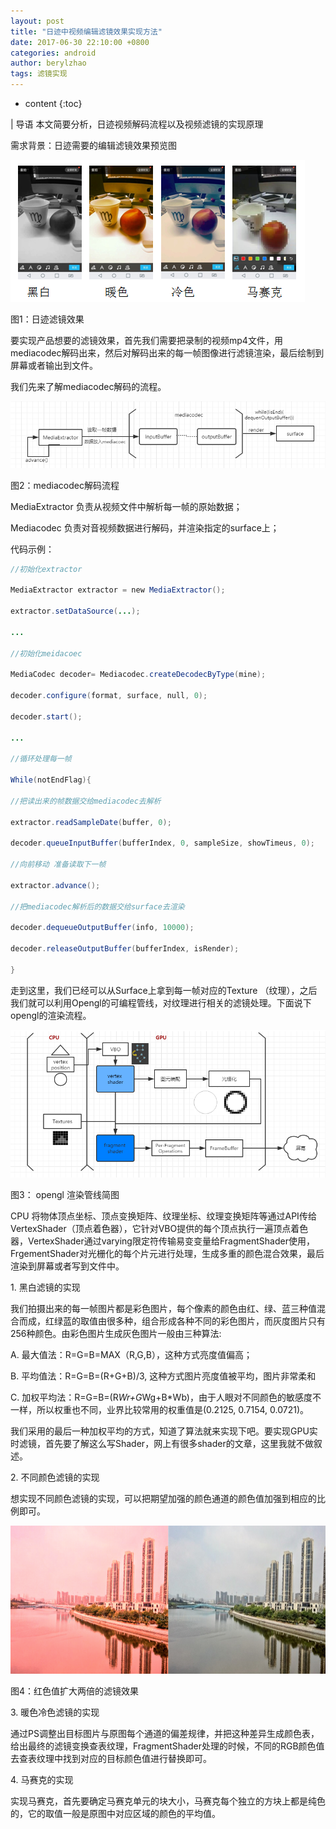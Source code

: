 ```yaml
---
layout: post
title: "日迹中视频编辑滤镜效果实现方法"
date: 2017-06-30 22:10:00 +0800
categories: android
author: berylzhao
tags: 滤镜实现
---
```


* content
{:toc}

| 导语 本文简要分析，日迹视频解码流程以及视频滤镜的实现原理

需求背景：日迹需要的编辑滤镜效果预览图

![](/image/ri_ji_zhong_shi_pin_bian_ji_lv_jing_xiao_guo_shi_xian_fang_fa/c192aef86cafe072b54ce3ce9510e8b54f77a1cc25e52123383e2219ab680807)
<!--more-->

图1：日迹滤镜效果



要实现产品想要的滤镜效果，首先我们需要把录制的视频mp4文件，用mediacodec解码出来，然后对解码出来的每一帧图像进行滤镜渲染，最后绘制到屏幕或者输出到文件。



我们先来了解mediacodec解码的流程。

![](/image/ri_ji_zhong_shi_pin_bian_ji_lv_jing_xiao_guo_shi_xian_fang_fa/770dd61e00ca1b7521a2357f148041d76dadfa4bf58e0ac98c5c62eb90977ea5)

图2：mediacodec解码流程



MediaExtractor 负责从视频文件中解析每一帧的原始数据；

Mediacodec 负责对音视频数据进行解码，并渲染指定的surface上；

代码示例：

```java
//初始化extractor

MediaExtractor extractor = new MediaExtractor();

extractor.setDataSource(...);

...

//初始化meidacoec

MediaCodec decoder= Mediacodec.createDecodecByType(mine);

decoder.configure(format, surface, null, 0);

decoder.start();

...

//循环处理每一帧

While(notEndFlag){

//把读出来的帧数据交给mediacodec去解析

extractor.readSampleDate(buffer, 0);

decoder.queueInputBuffer(bufferIndex, 0, sampleSize, showTimeus, 0);

//向前移动 准备读取下一帧

extractor.advance();

//把mediacodec解析后的数据交给surface去渲染

decoder.dequeueOutputBuffer(info, 10000);

decoder.releaseOutputBuffer(bufferIndex, isRender);

}
```

走到这里，我们已经可以从Surface上拿到每一帧对应的Texture
（纹理），之后我们就可以利用Opengl的可编程管线，对纹理进行相关的滤镜处理。下面说下opengl的渲染流程。

![](/image/ri_ji_zhong_shi_pin_bian_ji_lv_jing_xiao_guo_shi_xian_fang_fa/29f020e2d6d92c74e67eaeee0d6ee1ce471b2212ec23c66584f7b137714876d1)



图3： opengl 渲染管线简图



CPU
将物体顶点坐标、顶点变换矩阵、纹理坐标、纹理变换矩阵等通过API传给VertexShader（顶点着色器），它针对VBO提供的每个顶点执行一遍顶点着色器，VertexShader通过varying限定符传输易变变量给FragmentShader使用，FrgementShader对光栅化的每个片元进行处理，生成多重的颜色混合效果，最后渲染到屏幕或者写到文件中。



1. 黑白滤镜的实现

我们拍摄出来的每一帧图片都是彩色图片，每个像素的颜色由红、绿、蓝三种值混合而成，红绿蓝的取值由很多种，组合形成各种不同的彩色图片，而灰度图片只有256种颜色。由彩色图片生成灰色图片一般由三种算法:

A. 最大值法：R=G=B=MAX（R,G,B），这种方式亮度值偏高；

B. 平均值法：R=G=B=(R+G+B)/3, 这种方式图片亮度值被平均，图片非常柔和

C. 加权平均法：R=G=B=(R*Wr+G*Wg+B*Wb)，由于人眼对不同颜色的敏感度不一样，所以权重也不同，业界比较常用的权重值是(0.2125,
0.7154, 0.0721)。

我们采用的最后一种加权平均的方式，知道了算法就来实现下吧。要实现GPU实时滤镜，首先要了解这么写Shader，网上有很多shader的文章，这里我就不做叙述。



2. 不同颜色滤镜的实现

想实现不同颜色滤镜的实现，可以把期望加强的颜色通道的颜色值加强到相应的比例即可。

![](/image/ri_ji_zhong_shi_pin_bian_ji_lv_jing_xiao_guo_shi_xian_fang_fa/e532fa9eb1aa87a153050241bb05399d9f9d4cff50b7cc7e920ccaa3fa79997d)

图4：红色值扩大两倍的滤镜效果

3. 暖色冷色滤镜的实现

通过PS调整出目标图片与原图每个通道的偏差规律，并把这种差异生成颜色表，给出最终的滤镜变换查表纹理，FragmentShader处理的时候，不同的RGB颜色值去查表纹理中找到对应的目标颜色值进行替换即可。



4. 马赛克的实现

实现马赛克，首先要确定马赛克单元的块大小，马赛克每个独立的方块上都是纯色的，它的取值一般是原图中对应区域的颜色的平均值。

